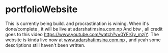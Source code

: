 # portfolioWebsite
This is currently being build. and procrastination is wining.
When it's done/complete , it will be live at adarshatimsina.com.np
And btw , all credit goes to this video https://www.youtube.com/watch?v=0YFrGy_mzjY.
The website is kinda live now at www.adarshatimsina.com.np , and yeah some descriptions still haven't been written.
